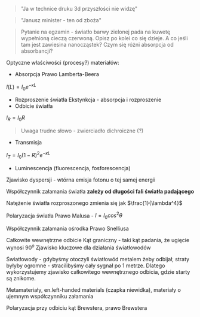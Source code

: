> "Ja w technice druku 3d przyszłości nie widzę"

> "Janusz minister - ten od zboża"

> Pytanie na egzamin - światło barwy zielonej pada na kuwetę wypełnioną cieczą czerwoną. Opisz po kolei co się dzieje. A co jeśli tam jest zawiesina nanocząstek? Czym się różni absorpcja od absorbancji?

Optyczne właściwości (procesy?) materiałów:

- Absorpcja
Prawo Lamberta-Beera

$I(L)=I_0e^{-\kappa L}$

- Rozproszenie światła
Ekstynkcja - absorpcja i rozproszenie
- Odbicie światła

$I_R=I_0R$ 

> Uwaga trudne słowo - zwierciadło dichroiczne (?)

- Transmisja

$I_T=I_0(1-R)^2e^{-\kappa L}$

- Luminescencja (fluorescencja, fosforescencja)

Zjawisko dyspersji - wtórna emisja fotonu o tej samej energii

Współczynnik załamania światła **zależy od długości fali światła padającego**

Natężenie światła rozproszonego zmienia się jak $\frac{1}{\lambda^4}$ 

Polaryzacja światła 
Prawo Malusa - $I=I_0cos^2\theta$ 

Współczynnik załamania ośrodka
Prawo Snelliusa 

Całkowite wewnętrzne odbicie
Kąt graniczny - taki kąt padania, że ugięcie wynosi 90$^o$ 
Zjawisko kluczowe dla działania światłowodów

Światłowody - gdybyśmy otoczyli światłowód metalem żeby odbijał, straty byłyby ogromne - stracilibyśmy cały sygnał po 1 metrze. Dlatego wykorzystujemy zjawisko całkowitego wewnętrznego odbicia, gdzie starty są znikome.

Metamateriały, en.left-handed materials (czapka niewidka),
materiały o ujemnym współczynniku załamania

Polaryzacja przy odbiciu
kąt Brewstera, prawo Brewstera 